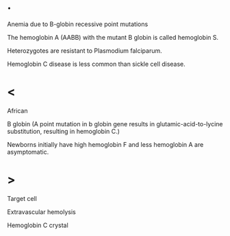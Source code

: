 # .

Anemia due to B-globin recessive point mutations

The hemoglobin A (AABB) with the mutant B globin is called hemoglobin S.

Heterozygotes are resistant to Plasmodium falciparum.

Hemoglobin C disease is less common than sickle cell disease.

# <

African

B globin (A point mutation in b globin gene results in glutamic-acid-to-lycine substitution, resulting in hemoglobin C.)

Newborns initially have high hemoglobin F and less hemoglobin A are asymptomatic.

# >

Target cell

Extravascular hemolysis

Hemoglobin C crystal
